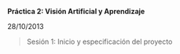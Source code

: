 **Práctica 2: Visión Artificial y Aprendizaje**

28/10/2013
> Sesión 1: Inicio y especificación del proyecto
